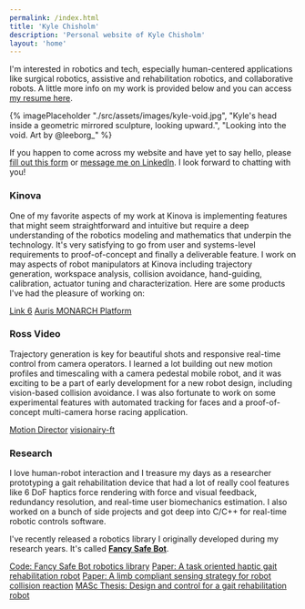 ```yaml
---
permalink: /index.html
title: 'Kyle Chisholm'
description: 'Personal website of Kyle Chisholm'
layout: 'home'
---
```


I'm interested in robotics and tech, especially human-centered applications like surgical robotics, assistive and rehabilitation robotics, and collaborative robots. A little more info on my work is provided below and you can access [my resume here](./assets/pdf/kyle_chisholm_cv.pdf).

{% imagePlaceholder "./src/assets/images/kyle-void.jpg", "Kyle's head inside a geometric mirrored sculpture, looking upward.", "Looking into the void. Art by @leeborg_" %}

If you happen to come across my website and have yet to say hello, please [fill out this form](https://tally.so/r/wo9jrN) or [message me on LinkedIn](https://www.linkedin.com/in/chisholmkyle). I look forward to chatting with you!

### Kinova

One of my favorite aspects of my work at Kinova is implementing features that might seem straightforward and intuitive but require a deep understanding of the robotics modeling and mathematics that underpin the technology. It's very satisfying to go from user and systems-level requirements to proof-of-concept and finally a deliverable feature. I work on may aspects of robot manipulators at Kinova including trajectory generation, workspace analysis, collision avoidance, hand-guiding, calibration, actuator tuning and characterization. Here are some products I've had the pleasure of working on:

[Link 6](https://www.kinovarobotics.com/product/link-6-cobot)
[Auris MONARCH Platform](https://www.therobotreport.com/kinova-signs-5-year-extension-support-auris-health/)

### Ross Video

Trajectory generation is key for beautiful shots and responsive real-time control from camera operators. I learned a lot building out new motion profiles and timescaling with a camera pedestal mobile robot, and it was exciting to be a part of early development for a new robot design, including vision-based collision avoidance. I was also fortunate to work on some experimental features with automated tracking for faces and a proof-of-concept multi-camera horse racing application.

[Motion Director](https://www.rossvideo.com/cameras-and-robotic-systems/robotic-systems/studio-robotic-camera-systems/motiondirector/)
[visionairy-ft](https://www.rossvideo.com/cameras-and-robotic-systems/studio-robotic-control/visionairy-ft/)

### Research

I love human-robot interaction and I treasure my days as a researcher prototyping a gait rehabilitation device that had a lot of really cool features like 6 DoF haptics force rendering with force and visual feedback, redundancy resolution, and real-time user biomechanics estimation. I also worked on a bunch of side projects and got deep into C/C++ for real-time robotic controls software.

I've recently released a robotics library I originally developed during my research years. It's called [**Fancy Safe Bot**](https://fancysafebot.com).

[Code: Fancy Safe Bot robotics library](https://github.com/FancySafeBot/fsb-library)
[Paper: A task oriented haptic gait rehabilitation robot](./assets/pdf/chisholm2014.pdf)
[Paper: A limb compliant sensing strategy for robot collision reaction](./assets/pdf/miyata2016.pdf)
[MASc Thesis: Design and control for a gait rehabilitation robot](https://repository.library.carleton.ca/concern/etds/gq67jr80r)
